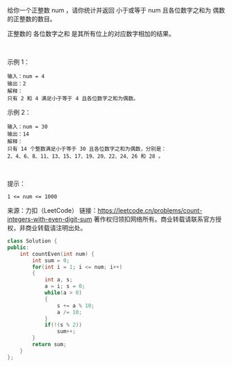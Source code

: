 给你一个正整数 num ，请你统计并返回 小于或等于 num 且各位数字之和为 偶数 的正整数的数目。

正整数的 各位数字之和 是其所有位上的对应数字相加的结果。

 

示例 1：

    输入：num = 4
    输出：2
    解释：
    只有 2 和 4 满足小于等于 4 且各位数字之和为偶数。    

示例 2：

    输入：num = 30
    输出：14
    解释：
    只有 14 个整数满足小于等于 30 且各位数字之和为偶数，分别是： 
    2、4、6、8、11、13、15、17、19、20、22、24、26 和 28 。
 

提示：

    1 <= num <= 1000

来源：力扣（LeetCode）
链接：https://leetcode.cn/problems/count-integers-with-even-digit-sum
著作权归领扣网络所有。商业转载请联系官方授权，非商业转载请注明出处。


```C++
class Solution {
public:
    int countEven(int num) {
        int sum = 0;
        for(int i = 1; i <= num; i++)
        {
            int a, s;
            a = i; s = 0;
            while(a > 0)
            {
                s += a % 10;
                a /= 10;
            }
            if(!(s % 2))
                sum++;
        }
        return sum;
    }
};
```